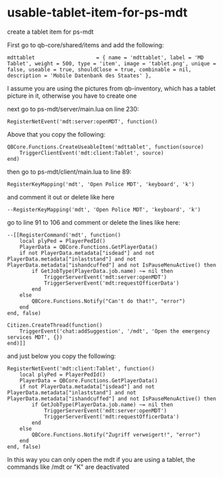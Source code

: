 # usable-tablet-item-for-ps-mdt
create a tablet item for ps-mdt

First go to qb-core/shared/items and add the following:
```
mdttablet                    = { name = 'mdttablet', label = 'MD Tablet', weight = 500, type = 'item', image = 'tablet.png', unique = false, useable = true, shouldClose = true, combinable = nil, description = 'Mobile Datenbank des Staates' },
```
I assume you are using the pictures from qb-inventory, which has a tablet picture in it, otherwise you have to create one

next go to ps-mdt/server/main.lua on line 230:
```
RegisterNetEvent('mdt:server:openMDT', function()
```
Above that you copy the following:
```
QBCore.Functions.CreateUseableItem('mdttablet', function(source)
	TriggerClientEvent('mdt:client:Tablet', source)
end)
```

then go to ps-mdt/client/main.lua to line 89:
```
RegisterKeyMapping('mdt', 'Open Police MDT', 'keyboard', 'k')
````
and comment it out or delete like here
```
--RegisterKeyMapping('mdt', 'Open Police MDT', 'keyboard', 'k')
```
go to line 91 to 106 and comment or delete the lines like here:
```
--[[RegisterCommand('mdt', function()
    local plyPed = PlayerPedId()
    PlayerData = QBCore.Functions.GetPlayerData()
    if not PlayerData.metadata["isdead"] and not PlayerData.metadata["inlaststand"] and not PlayerData.metadata["ishandcuffed"] and not IsPauseMenuActive() then
        if GetJobType(PlayerData.job.name) ~= nil then
            TriggerServerEvent('mdt:server:openMDT')
            TriggerServerEvent('mdt:requestOfficerData')
        end
    else
        QBCore.Functions.Notify("Can't do that!", "error")
    end
end, false)

Citizen.CreateThread(function()
    TriggerEvent('chat:addSuggestion', '/mdt', 'Open the emergency services MDT', {})
end)]]
```
and just below you copy the following:
```
RegisterNetEvent('mdt:client:Tablet', function()
    local plyPed = PlayerPedId()
    PlayerData = QBCore.Functions.GetPlayerData()
    if not PlayerData.metadata["isdead"] and not PlayerData.metadata["inlaststand"] and not PlayerData.metadata["ishandcuffed"] and not IsPauseMenuActive() then
        if GetJobType(PlayerData.job.name) ~= nil then
            TriggerServerEvent('mdt:server:openMDT')
            TriggerServerEvent('mdt:requestOfficerData')
        end
    else
        QBCore.Functions.Notify("Zugriff verweigert!", "error")
    end
end, false)
```
In this way you can only open the mdt if you are using a tablet, the commands like /mdt or "K" are deactivated


